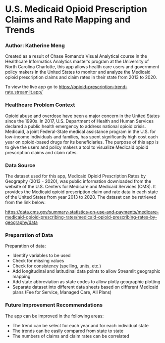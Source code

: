 # U.S. Medicaid Opioid Prescription Claims and Rate Mapping and Trends
### Author: Katherine Meng

Created as a result of Chase Romano’s Visual Analytical course in the Healthcare Informatics Analytics master’s program at the University of North Carolina Charlotte, this app allows health care users and government policy makers in the United States to monitor and analyze the Medicaid opioid prescription claims and claim rates in their state from 2013 to 2020.

To view the live app go to https://opioid-prescription-trend-rate.streamlit.app/

### Healthcare Problem Context
Opioid abuse and overdose have been a major concern in the United States since the 1990s. In 2017, U.S. Department of Health and Human Services declared a public health emergency to address national opioid crisis. Medicaid, a joint Federal-State medical assistance program in the U.S. for low-income individuals and families, has spent significantly high cost each year on opioid-based drugs for its beneficiaries. The purpose of this app is to give the users and policy makers a tool to visualize Medicaid opioid prescription claims and claim rates.

### Data Source
The dataset used for this app, Medicaid Opioid Prescription Rates by Geography (2013 - 2020), was public information downloaded from the website of the U.S. Centers for Medicare and Medicaid Services (CMS). It provides the Medicaid opioid prescription claim and rate data in each state of the United States from year 2013 to 2020. The dataset can be retrieved from the link below: 

https://data.cms.gov/summary-statistics-on-use-and-payments/medicare-medicaid-opioid-prescribing-rates/medicaid-opioid-prescribing-rates-by-geography/data

### Preparation of Data
Preparation of data:
- Identify variables to be used
- Check for missing values
-	Check for consistency (spelling, units, etc.)
-	Add longitudinal and latitudinal data points to allow Streamlit geographic mapping
-	Add state abbreviation as state codes to allow plotly geographic plotting
-	Separate dataset into different data sheets based on different Medicaid plans (Fee for Service, Managed Care, All Plans)

### Future Improvement Recommendations
The app can be improved in the following areas:
-	The trend can be select for each year and for each individual state
-	The trends can be easily compared from state to state
-	The numbers of claims and claim rates can be correlated 

